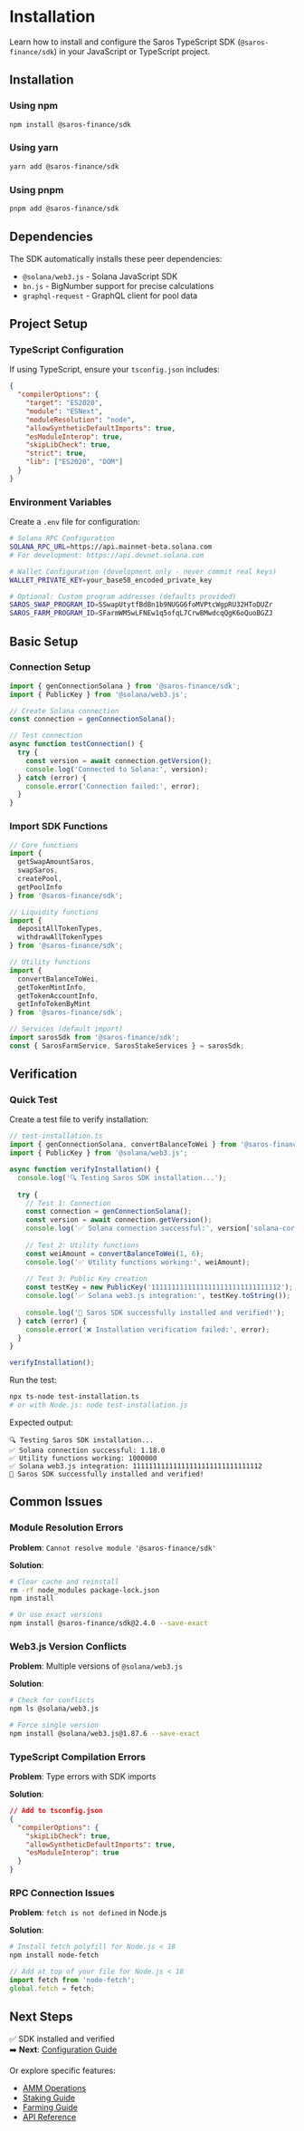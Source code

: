 # Installation

Learn how to install and configure the Saros TypeScript SDK (`@saros-finance/sdk`) in your JavaScript or TypeScript project.

## Installation

### Using npm
```bash
npm install @saros-finance/sdk
```

### Using yarn
```bash
yarn add @saros-finance/sdk
```

### Using pnpm
```bash
pnpm add @saros-finance/sdk
```

## Dependencies

The SDK automatically installs these peer dependencies:
- `@solana/web3.js` - Solana JavaScript SDK
- `bn.js` - BigNumber support for precise calculations
- `graphql-request` - GraphQL client for pool data

## Project Setup

### TypeScript Configuration

If using TypeScript, ensure your `tsconfig.json` includes:

```json
{
  "compilerOptions": {
    "target": "ES2020",
    "module": "ESNext", 
    "moduleResolution": "node",
    "allowSyntheticDefaultImports": true,
    "esModuleInterop": true,
    "skipLibCheck": true,
    "strict": true,
    "lib": ["ES2020", "DOM"]
  }
}
```

### Environment Variables

Create a `.env` file for configuration:

```bash
# Solana RPC Configuration
SOLANA_RPC_URL=https://api.mainnet-beta.solana.com
# For development: https://api.devnet.solana.com

# Wallet Configuration (development only - never commit real keys)
WALLET_PRIVATE_KEY=your_base58_encoded_private_key

# Optional: Custom program addresses (defaults provided)
SAROS_SWAP_PROGRAM_ID=SSwapUtytfBdBn1b9NUGG6foMVPtcWgpRU32HToDUZr
SAROS_FARM_PROGRAM_ID=SFarmWM5wLFNEw1q5ofqL7CrwBMwdcqQgK6oQuoBGZJ
```

## Basic Setup

### Connection Setup

```typescript
import { genConnectionSolana } from '@saros-finance/sdk';
import { PublicKey } from '@solana/web3.js';

// Create Solana connection
const connection = genConnectionSolana();

// Test connection
async function testConnection() {
  try {
    const version = await connection.getVersion();
    console.log('Connected to Solana:', version);
  } catch (error) {
    console.error('Connection failed:', error);
  }
}
```

### Import SDK Functions

```typescript
// Core functions
import { 
  getSwapAmountSaros,
  swapSaros,
  createPool,
  getPoolInfo
} from '@saros-finance/sdk';

// Liquidity functions
import {
  depositAllTokenTypes,
  withdrawAllTokenTypes
} from '@saros-finance/sdk';

// Utility functions
import {
  convertBalanceToWei,
  getTokenMintInfo,
  getTokenAccountInfo,
  getInfoTokenByMint
} from '@saros-finance/sdk';

// Services (default import)
import sarosSdk from '@saros-finance/sdk';
const { SarosFarmService, SarosStakeServices } = sarosSdk;
```

## Verification

### Quick Test

Create a test file to verify installation:

```typescript
// test-installation.ts
import { genConnectionSolana, convertBalanceToWei } from '@saros-finance/sdk';
import { PublicKey } from '@solana/web3.js';

async function verifyInstallation() {
  console.log('🔍 Testing Saros SDK installation...');
  
  try {
    // Test 1: Connection
    const connection = genConnectionSolana();
    const version = await connection.getVersion();
    console.log('✅ Solana connection successful:', version['solana-core']);
    
    // Test 2: Utility functions
    const weiAmount = convertBalanceToWei(1, 6);
    console.log('✅ Utility functions working:', weiAmount);
    
    // Test 3: Public Key creation
    const testKey = new PublicKey('11111111111111111111111111111112');
    console.log('✅ Solana web3.js integration:', testKey.toString());
    
    console.log('🎉 Saros SDK successfully installed and verified!');
  } catch (error) {
    console.error('❌ Installation verification failed:', error);
  }
}

verifyInstallation();
```

Run the test:
```bash
npx ts-node test-installation.ts
# or with Node.js: node test-installation.js
```

Expected output:
```
🔍 Testing Saros SDK installation...
✅ Solana connection successful: 1.18.0
✅ Utility functions working: 1000000
✅ Solana web3.js integration: 11111111111111111111111111111112
🎉 Saros SDK successfully installed and verified!
```

## Common Issues

### Module Resolution Errors

**Problem**: `Cannot resolve module '@saros-finance/sdk'`

**Solution**:
```bash
# Clear cache and reinstall
rm -rf node_modules package-lock.json
npm install

# Or use exact versions
npm install @saros-finance/sdk@2.4.0 --save-exact
```

### Web3.js Version Conflicts

**Problem**: Multiple versions of `@solana/web3.js`

**Solution**:
```bash
# Check for conflicts
npm ls @solana/web3.js

# Force single version
npm install @solana/web3.js@1.87.6 --save-exact
```

### TypeScript Compilation Errors

**Problem**: Type errors with SDK imports

**Solution**:
```json
// Add to tsconfig.json
{
  "compilerOptions": {
    "skipLibCheck": true,
    "allowSyntheticDefaultImports": true,
    "esModuleInterop": true
  }
}
```

### RPC Connection Issues

**Problem**: `fetch is not defined` in Node.js

**Solution**:
```bash
# Install fetch polyfill for Node.js < 18
npm install node-fetch
```

```typescript
// Add at top of your file for Node.js < 18
import fetch from 'node-fetch';
global.fetch = fetch;
```

## Next Steps

✅ SDK installed and verified  
➡️ **Next**: [Configuration Guide](/docs/typescript-sdk/configuration)

Or explore specific features:
- [AMM Operations](/docs/typescript-sdk/amm)
- [Staking Guide](/docs/typescript-sdk/staking)  
- [Farming Guide](/docs/typescript-sdk/farming)
- [API Reference](/docs/typescript-sdk/api-reference)